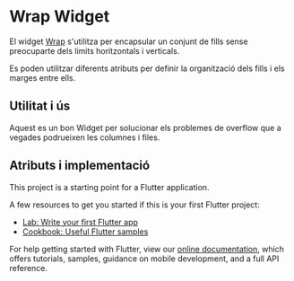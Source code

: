 # Wrap Widget

El widget [Wrap](https://api.flutter.dev/flutter/widgets/Wrap-class.html) s'utilitza per encapsular un conjunt de fills sense preocuparte dels limits horitzontals i verticals. 

Es poden utilitzar diferents atributs per definir la organització dels fills i els marges entre ells.

## Utilitat i ús

Aquest es un bon Widget per solucionar els problemes de overflow que a vegades podrueixen les columnes i files.

## Atributs i implementació

This project is a starting point for a Flutter application.

A few resources to get you started if this is your first Flutter project:

- [Lab: Write your first Flutter app](https://flutter.dev/docs/get-started/codelab)
- [Cookbook: Useful Flutter samples](https://flutter.dev/docs/cookbook)

For help getting started with Flutter, view our
[online documentation](https://flutter.dev/docs), which offers tutorials,
samples, guidance on mobile development, and a full API reference.
